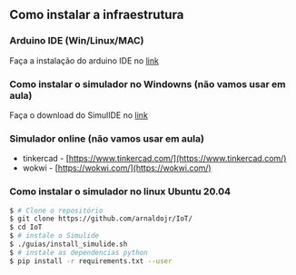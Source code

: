 ## Como instalar a infraestrutura

### Arduino IDE (Win/Linux/MAC)

Faça a instalação do arduino IDE no [link](https://arduino.cc)

### Como instalar o simulador no Windowns (não vamos usar em aula)

Faça o download do SimulIDE no [link](https://www.simulide.com/p/downloads.html)


### Simulador online (não vamos usar em aula)

- tinkercad - [https://www.tinkercad.com/](https://www.tinkercad.com/)
- wokwi - [https://wokwi.com/](https://wokwi.com/)

### Como instalar o simulador no linux Ubuntu 20.04

``` bash
$ # Clone o repositório
$ git clone https://github.com/arnaldojr/IoT/
$ cd IoT
$ # instale o Simulide
$ ./guias/install_simulide.sh
$ # instale as dependencias python
$ pip install -r requirements.txt --user
```


